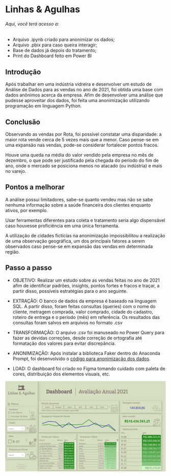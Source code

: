 # Linhas & Agulhas

###### Aqui, você terá acesso a:

- Arquivo .ipynb criado para anonimizar os dados;
- Arquivo .pbix para caso queira interagir;
- Base de dados já depois do tratamento;
- Print do Dashboard feito em Power BI

## Introdução
Após trabalhar em uma indústria vidreira e desenvolver um estudo de Análise de Dados para as vendas no ano de 2021, foi obtida uma base com dados anônimos acerca da empresa. Afim de desenvolver uma análise que pudesse aproveitar dos dados, foi feita uma anonimização utilizando programação em linguagem Python.

## Conclusão
Observando as vendas por Rota, foi possível constatar uma disparidade: a maior rota vende cerca de 5 vezes mais que a menor. Caso pense-se em uma expansão nas vendas, pode-se considerar fortalecer pontos fracos.

Houve uma queda na média do valor vendido pela empresa no mês de dezembro, o que pode ser justificado pela chegada do período do fim de ano, onde o mercado se posiciona menos no atacado (ou indústria) e mais no varejo.

## Pontos a melhorar 
A análise possui limitadores, sabe-se quanto vendeu mas não se sabe nenhuma informação sobre a saúde financeira dos clientes enquanto ativos, por exemplo.

Usar ferramentas diferentes para coleta e tratamento seria algo dispensável caso houvesse proficiência em uma única ferramenta.

A utilização de cidades fictícias na anonimização impossibilitou a realização de uma observação geográfica, um dos principais fatores a serem observados caso pense-se em expansão das vendas em determinada região.

## Passo a passo
- OBJETIVO: Realizar um estudo sobre as vendas feitas no ano de 2021 afim de identificar padrões, insights, pontos fortes e fracos e traçar, a partir disso, possíveis estratégias para o ano seguinte.

- EXTRAÇÃO: O banco de dados da empresa é baseado na linguagem SQL.
A partir disso, foram feitas consultas (queries) com o nome do cliente, metragem comprada, valor comprado, cidade do cadastro, roteiro de entrega e o período (mês) em referência. Os resultados das consultas foram salvos em arquivos no formato .csv
- TRANSFORMAÇÃO: O arquivo .csv foi manuseado no Power Query para fazer as devidas correções, desde correção de ortografia até formatação dos valores para evitar discrepância.
- ANONIMIZAÇÃO: Após instalar a biblioteca Faker dentro do Anaconda Prompt, foi desenvolvido o [código para anonimização dos dados](https://github.com/BitencourtVitor/Anonimizacao_Python/blob/main/C%C3%B3digo%20para%20Anonimizar.ipynb).
- LOAD: O dashboard foi criado no Figma tomando cuidado com paleta de cores, distribuição dos elementos visuais, etc.

![Aqui um print do dashboard](https://github.com/BitencourtVitor/Anonimizacao_Python/blob/main/print%20do%20dashboard.png)
